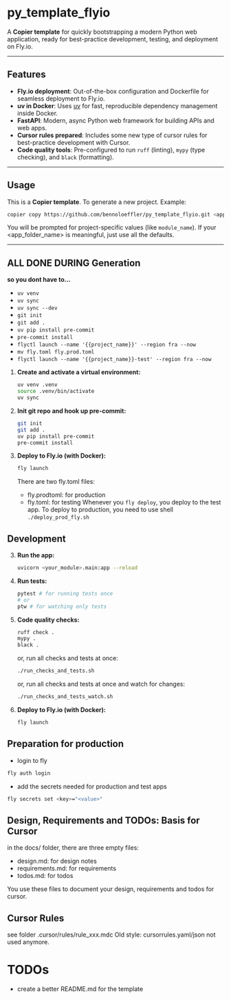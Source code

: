# py_template_flyio

A **Copier template** for quickly bootstrapping a modern Python web application, ready for best-practice development, testing, and deployment on Fly.io.

---

## Features

- **Fly.io deployment**: Out-of-the-box configuration and Dockerfile for seamless deployment to Fly.io.
- **uv in Docker**: Uses [uv](https://github.com/astral-sh/uv) for fast, reproducible dependency management inside Docker.
- **FastAPI**: Modern, async Python web framework for building APIs and web apps.
- **Cursor rules prepared**: Includes some new type of cursor rules for best-practice development with Cursor.
- **Code quality tools**: Pre-configured to run `ruff` (linting), `mypy` (type checking), and `black` (formatting).

---

## Usage

This is a **Copier template**. To generate a new project.
Example:

```bash
copier copy https://github.com/bennoloeffler/py_template_flyio.git <app_folder_name>
```

You will be prompted for project-specific values (like `module_name`). If your <app_folder_name> is meaningful, just use all the defaults.

---

## ALL DONE DURING Generation
**so you dont have to...**
  - ```uv venv```
  - ```uv sync```
  - ```uv sync --dev```
  - ```git init```
  - ```git add .```
  - ```uv pip install pre-commit```
  - ```pre-commit install```
  - ```flyctl launch --name '{{project_name}}' --region fra --now```
  - ```mv fly.toml fly.prod.toml```
  - ```flyctl launch --name '{{project_name}}-test' --region fra --now```


1. **Create and activate a virtual environment:**
   ```bash
   uv venv .venv
   source .venv/bin/activate
   uv sync
   ```
1. **Init git repo and hook up pre-commit:**
   ```bash
   git init
   git add .
   uv pip install pre-commit
   pre-commit install
   ```

2. **Deploy to Fly.io (with Docker):**
   ```bash
   fly launch
   ```
   There are two fly.toml files:
   - fly.prodtoml: for production
   - fly.toml: for testing
   Whenever you ```fly deploy```, you deploy to the test app.
   To deploy to production, you need to use shell ```./deploy_prod_fly.sh```

## Development
3. **Run the app:**
   ```bash
   uvicorn <your_module>.main:app --reload
   ```
4. **Run tests:**
   ```bash
   pytest # for running tests once
   # or
   ptw # for watching only tests
   ```
5. **Code quality checks:**
   ```bash
   ruff check .
   mypy .
   black .
   ```
   or, run all checks and tests at once:
   ```bash
   ./run_checks_and_tests.sh
   ```
   or, run all checks and tests at once and watch for changes:
   ```bash
   ./run_checks_and_tests_watch.sh
   ```
6. **Deploy to Fly.io (with Docker):**
   ```bash
   fly launch
   ```

## Preparation for production
- login to fly
```bash
fly auth login
```
- add the secrets needed for production and test apps
```bash
fly secrets set <key>="<value>"
```

## Design, Requirements and TODOs: Basis for Cursor
in the docs/ folder, there are three empty files:
- design.md: for design notes
- requirements.md: for requirements
- todos.md: for todos

You use these files to document your design, requirements and todos for cursor.

## Cursor Rules
see folder .cursor/rules/rule_xxx.mdc
Old style: cursorrules.yaml/json not used anymore.

# TODOs
- create a better README.md for the template